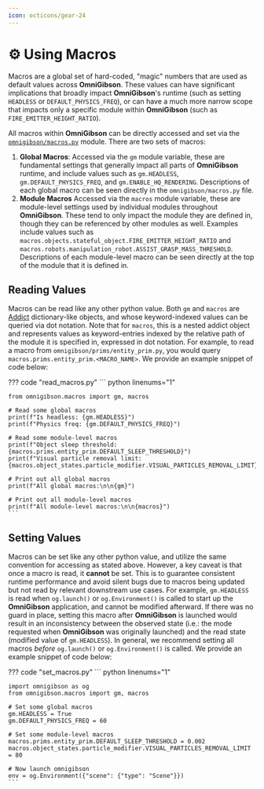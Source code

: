 ```yaml
---
icon: octicons/gear-24
---
```


# ⚙️ **Using Macros**

Macros are a global set of hard-coded, "magic" numbers that are used as default values across **OmniGibson**. These values can have significant implications that broadly impact **OmniGibson**'s runtime (such as setting `HEADLESS` or `DEFAULT_PHYSICS_FREQ`), or can have a much more narrow scope that impacts only a specific module within **OmniGibson** (such as `FIRE_EMITTER_HEIGHT_RATIO`).

All macros within **OmniGibson** can be directly accessed and set via the [`omnigibson/macros.py`](../reference/macros.html) module. There are two sets of macros:

1. **Global Macros**: Accessed via the `gm` module variable, these are fundamental settings that generally impact all parts of **OmniGibson** runtime, and include values such as `gm.HEADLESS`, `gm.DEFAULT_PHYSICS_FREQ`, and `gm.ENABLE_HQ_RENDERING`. Descriptions of each global macro can be seen directly in the `omnigibson/macros.py` file.
2. **Module Macros** Accessed via the `macros` module variable, these are module-level settings used by individual modules throughout **OmniGibson**. These tend to only impact the module they are defined in, though they can be referenced by other modules as well. Examples include values such as `macros.objects.stateful_object.FIRE_EMITTER_HEIGHT_RATIO` and `macros.robots.manipulation_robot.ASSIST_GRASP_MASS_THRESHOLD`. Descriptions of each module-level macro can be seen directly at the top of the module that it is defined in.

## Reading Values
Macros can be read like any other python value. Both `gm` and `macros` are [Addict](https://github.com/mewwts/addict) dictionary-like objects, and whose keyword-indexed values can be queried via dot notation. Note that for `macros`, this is a nested addict object and represents values as keyword-entries indexed by the relative path of the module it is specified in, expressed in dot notation. For example, to read a macro from `omnigibson/prims/entity_prim.py`, you would query `macros.prims.entity_prim.<MACRO_NAME>`. We provide an example snippet of code below:

??? code "read_macros.py"
    ``` python linenums="1"

    from omnigibson.macros import gm, macros

    # Read some global macros
    print(f"Is headless: {gm.HEADLESS}")
    print(f"Physics freq: {gm.DEFAULT_PHYSICS_FREQ}")

    # Read some module-level macros
    print(f"Object sleep threshold: {macros.prims.entity_prim.DEFAULT_SLEEP_THRESHOLD}")
    print(f"Visual particle removal limit: {macros.object_states.particle_modifier.VISUAL_PARTICLES_REMOVAL_LIMIT}")

    # Print out all global macros
    print(f"All global macros:\n\n{gm}")

    # Print out all module-level macros
    print(f"All module-level macros:\n\n{macros}")
    ```

## Setting Values
Macros can be set like any other python value, and utilize the same convention for accessing as stated above. However, a key caveat is that once a macro is read, it **cannot** be set. This is to guarantee consistent runtime performance and avoid silent bugs due to macros being updated but not read by relevant downstream use cases. For example, `gm.HEADLESS` is read when `og.launch()` or `og.Environment()` is called to start up the **OmniGibson** application, and cannot be modified afterward. If there was no guard in place, setting this macro after **OmniGibson** is launched would result in an inconsistency between the observed state (i.e.: the mode requested when **OmniGibson** was originally launched) and the read state (modified value of `gm.HEADLESS`). In general, we recommend setting all macros *before* `og.launch()` or `og.Environment()` is called. We provide an example snippet of code below:

??? code "set_macros.py"
    ``` python linenums="1"

    import omnigibson as og
    from omnigibson.macros import gm, macros

    # Set some global macros
    gm.HEADLESS = True
    gm.DEFAULT_PHYSICS_FREQ = 60

    # Set some module-level macros
    macros.prims.entity_prim.DEFAULT_SLEEP_THRESHOLD = 0.002
    macros.object_states.particle_modifier.VISUAL_PARTICLES_REMOVAL_LIMIT = 80

    # Now launch omnigibson
    env = og.Environment({"scene": {"type": "Scene"}})
    ```

